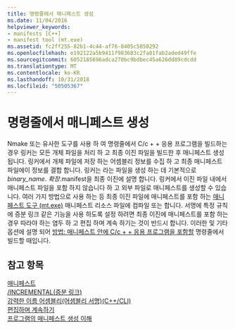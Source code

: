 ```yaml
---
title: 명령줄에서 매니페스트 생성
ms.date: 11/04/2016
helpviewer_keywords:
- manifests [C++]
- manifest tool (mt.exe)
ms.assetid: fc2ff255-82b1-4c44-af76-8405c5850292
ms.openlocfilehash: e192122a5b9411f983683c2fa01fab2aded49ffe
ms.sourcegitcommit: 6052185696adca270bc9bdbec45a626dd89cdcdd
ms.translationtype: MT
ms.contentlocale: ko-KR
ms.lasthandoff: 10/31/2018
ms.locfileid: "50505367"
---
```

# <a name="manifest-generation-at-the-command-line"></a>명령줄에서 매니페스트 생성

Nmake 또는 유사한 도구를 사용 하 여 명령줄에서 C/c + + 응용 프로그램을 빌드하는 경우 링커는 모든 개체 파일을 처리 하 고 최종 이진 파일을 빌드한 후 매니페스트 생성 됩니다. 링커에서 개체 파일에 저장 하는 어셈블리 정보를 수집 하 고 최종 매니페스트 파일에이 정보를 결합 합니다. 링커는 라는 파일을 생성 하는 데 기본적으로 *binary_name*. *확장*.manifest을 최종 이진에 설명 합니다. 링커에서 이진 파일 내에서 매니페스트 파일을 포함 하지 않습니다 하 고 외부 파일로 매니페스트를 생성할 수 있습니다. 여러 가지 방법으로 사용 하는 등 최종 이진 파일에 매니페스트를 포함 하는 [매니페스트 도구 (mt.exe)](https://msdn.microsoft.com/library/aa375649) 매니페스트 리소스 파일에 컴파일 또는 합니다. 서명에 특정 규칙에 증분 링크 같은 기능을 사용 하도록 설정 하려면 최종 이진에 매니페스트를 포함 하는 경우 따라야 하는 염두 하 고 편집 하며 계속 하기는 것이 반드시 합니다. 이러한 및 기타 옵션에 설명 되어 [방법: 매니페스트 안에 C/c + + 응용 프로그램을 포함할](../build/how-to-embed-a-manifest-inside-a-c-cpp-application.md) 명령줄에서 빌드할 때입니다.

## <a name="see-also"></a>참고 항목

[매니페스트](https://msdn.microsoft.com/library/aa375365)<br/>
[/INCREMENTAL(증분 링크)](../build/reference/incremental-link-incrementally.md)<br/>
[강력한 이름 어셈블리(어셈블리 서명)(C++/CLI)](../dotnet/strong-name-assemblies-assembly-signing-cpp-cli.md)<br/>
[편집하며 계속하기](/visualstudio/debugger/edit-and-continue)<br/>
[ 프로그램의 매니페스트 생성 이해](../build/understanding-manifest-generation-for-c-cpp-programs.md)<br/>
